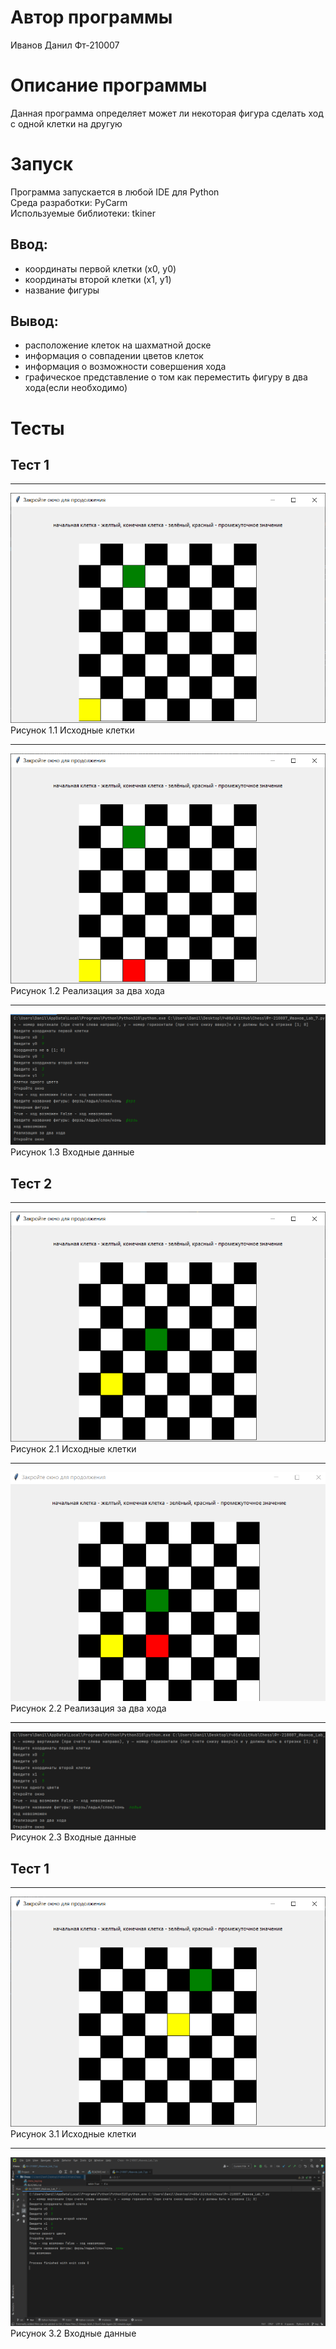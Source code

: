 # Автор программы
Иванов Данил Фт-210007
# Описание программы 
Данная программа определяет может ли некоторая фигура сделать ход с одной клетки на другую
# Запуск
Программа запускается в любой IDE для Python\
Среда разработки: PyCarm\
Используемые библиотеки: tkiner
## Ввод:
- координаты первой клетки (x0, y0)
- координаты второй клетки (x1, y1)
- название фигуры
## Вывод:
- расположение клеток на шахматной доске
- информация о совпадении цветов клеток
- информация о возможности совершения хода
- графическое представление о том как переместить фигуру в два хода(если необходимо)
# Тесты
## Тест 1 
___
![](https://github.com/I-D-S/Chess/blob/main/tests/%D1%82%D0%B5%D1%81%D1%821_%D0%BA%D0%BB%D0%B5%D1%82%D0%BA%D0%B8.png)\
Рисунок 1.1 Исходные клетки
___
![](https://github.com/I-D-S/Chess/blob/main/tests/%D1%82%D0%B5%D1%81%D1%821_2%D1%85%D0%BE%D0%B4%D0%B0.png)\
Рисунок 1.2 Реализация за два хода
___
![](https://github.com/I-D-S/Chess/blob/main/tests/%D1%82%D0%B5%D1%81%D1%821_%D0%BA%D0%BE%D0%BD%D1%81%D0%BE%D0%BB%D1%8C.png)\
Рисунок 1.3 Входные данные
## Тест 2 
___
![](https://github.com/I-D-S/Chess/blob/main/tests/%D1%82%D0%B5%D1%81%D1%822_%D0%BA%D0%BB%D0%B5%D1%82%D0%BA%D0%B8.png)\
Рисунок 2.1 Исходные клетки
___
![](https://github.com/I-D-S/Chess/blob/main/tests/%D1%82%D0%B5%D1%81%D1%822_2%D1%85%D0%BE%D0%B4%D0%B0.png)\
Рисунок 2.2 Реализация за два хода
___
![](https://github.com/I-D-S/Chess/blob/main/tests/%D1%82%D0%B5%D1%81%D1%822_%D0%BA%D0%BE%D0%BD%D1%81%D0%BE%D0%BB%D1%8C.png)\
Рисунок 2.3 Входные данные
## Тест 1 
___
![](https://github.com/I-D-S/Chess/blob/main/tests/%D1%82%D0%B5%D1%81%D1%823_%D0%BA%D0%BB%D0%B5%D1%82%D0%BA%D0%B8.png)\
Рисунок 3.1 Исходные клетки
___
![](https://github.com/I-D-S/Chess/blob/main/tests/%D1%82%D0%B5%D1%81%D1%823_%D0%BA%D0%BE%D0%BD%D1%81%D0%BE%D0%BB%D1%8C.png)\
Рисунок 3.2 Входные данные

